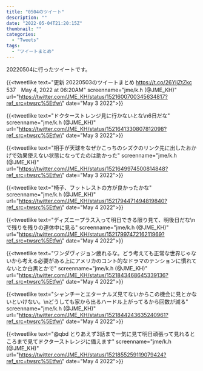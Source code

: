 ```yaml
---
title: "0504のツイート"
description: ""
date: "2022-05-04T21:20:15Z"
thumbnail: ""
categories:
  - "Tweets"
tags:
  - "ツイートまとめ"
---
```

20220504に行ったツイートです。
<!--more-->
{{<tweetlike text=\"更新 20220503のツイートまとめ https://t.co/26YijZtZkc 537　May 4, 2022 at 06:20AM\" screenname=\"jme/k.h (@JME_KH)\" url=\"https://twitter.com/JME_KH/status/1521600700345634817?ref_src=twsrc%5Etfw\" date=\"May 3 2022\">}}

{{<tweetlike text=\"ドクターストレンジ見に行かないとな\n6日だな\" screenname=\"jme/k.h (@JME_KH)\" url=\"https://twitter.com/JME_KH/status/1521641330807812098?ref_src=twsrc%5Etfw\" date=\"May 3 2022\">}}

{{<tweetlike text=\"相手が天球をなぜかこっちのシズクのリンク先に出したおかげで効果使えない状態になってたのは助かった\" screenname=\"jme/k.h (@JME_KH)\" url=\"https://twitter.com/JME_KH/status/1521649974500814848?ref_src=twsrc%5Etfw\" date=\"May 3 2022\">}}

{{<tweetlike text=\"椅子、フットレストの方が良かったかな\" screenname=\"jme/k.h (@JME_KH)\" url=\"https://twitter.com/JME_KH/status/1521794471494819840?ref_src=twsrc%5Etfw\" date=\"May 4 2022\">}}

{{<tweetlike text=\"ディズニープラス入って明日できる限り見て、明後日だな\nで残りを残りの連休中に見る\" screenname=\"jme/k.h (@JME_KH)\" url=\"https://twitter.com/JME_KH/status/1521799747216211969?ref_src=twsrc%5Etfw\" date=\"May 4 2022\">}}

{{<tweetlike text=\"ワンダヴィジョン疲れるな。どう考えても正常な世界じゃないから考える必要がある上にアメリカのコント的なドラマのテンションに慣れてないとか白黒とかで\" screenname=\"jme/k.h (@JME_KH)\" url=\"https://twitter.com/JME_KH/status/1521843468645339136?ref_src=twsrc%5Etfw\" date=\"May 4 2022\">}}

{{<tweetlike text=\"シャンチーとエターナルズ見てないからこの機会に見とかないといけない。\nどうしても家から出るハードル上がってるから回数が減る\" screenname=\"jme/k.h (@JME_KH)\" url=\"https://twitter.com/JME_KH/status/1521844243635240961?ref_src=twsrc%5Etfw\" date=\"May 4 2022\">}}

{{<tweetlike text=\"@qbd とりあえず3話まで一気に見て明日頑張って見れるところまで見てドクターストレンジに備えます\" screenname=\"jme/k.h (@JME_KH)\" url=\"https://twitter.com/JME_KH/status/1521855259119079424?ref_src=twsrc%5Etfw\" date=\"May 4 2022\">}}

